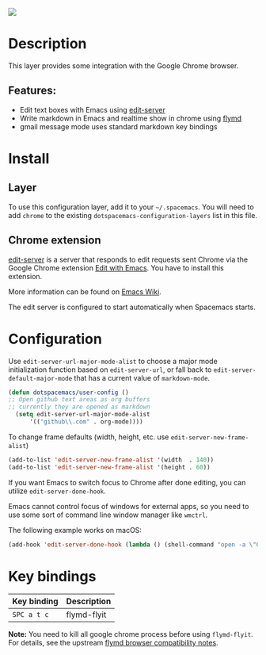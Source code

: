![](img/chrome.png)

Description
===========

This layer provides some integration with the Google Chrome browser.

Features:
---------

-   Edit text boxes with Emacs using
    [edit-server](https://github.com/stsquad/emacs_chrome)
-   Write markdown in Emacs and realtime show in chrome using
    [flymd](https://github.com/mola-T/flymd)
-   gmail message mode uses standard markdown key bindings

Install
=======

Layer
-----

To use this configuration layer, add it to your `~/.spacemacs`. You will
need to add `chrome` to the existing `dotspacemacs-configuration-layers`
list in this file.

Chrome extension
----------------

[edit-server](https://github.com/stsquad/emacs_chrome) is a server that
responds to edit requests sent Chrome via the Google Chrome extension
[Edit with
Emacs](https://chrome.google.com/webstore/detail/edit-with-emacs/ljobjlafonikaiipfkggjbhkghgicgoh).
You have to install this extension.

More information can be found on [Emacs
Wiki](http://www.emacswiki.org/emacs/Edit_with_Emacs).

The edit server is configured to start automatically when Spacemacs
starts.

Configuration
=============

Use `edit-server-url-major-mode-alist` to choose a major mode
initialization function based on `edit-server-url`, or fall back to
`edit-server-default-major-mode` that has a current value of
`markdown-mode`.

``` commonlisp
(defun dotspacemacs/user-config ()
;; Open github text areas as org buffers
;; currently they are opened as markdown
  (setq edit-server-url-major-mode-alist
      '(("github\\.com" . org-mode))))
```

To change frame defaults (width, height, etc. use
`edit-server-new-frame-alist`)

``` commonlisp
(add-to-list 'edit-server-new-frame-alist '(width  . 140))
(add-to-list 'edit-server-new-frame-alist '(height . 60))
```

If you want Emacs to switch focus to Chrome after done editing, you can
utilize `edit-server-done-hook`.

Emacs cannot control focus of windows for external apps, so you need to
use some sort of command line window manager like `wmctrl`.

The following example works on macOS:

``` commonlisp
(add-hook 'edit-server-done-hook (lambda () (shell-command "open -a \"Google Chrome\"")))
```

Key bindings
============

| Key binding | Description |
|-------------|-------------|
| `SPC a t c` | flymd-flyit |

**Note:** You need to kill all google chrome process before using
`flymd-flyit`. For details, see the upstream [flymd browser
compatibility
notes](https://github.com/mola-T/flymd/blob/master/browser.md).
